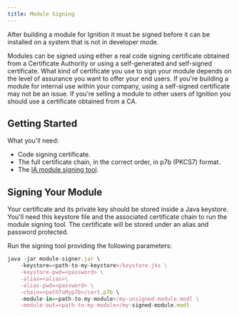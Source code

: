 ```yaml
---
title: Module Signing
---
```

After building a module for Ignition it must be signed before it can be installed on a system that is not in developer mode.

Modules can be signed using either a real code signing certificate obtained from a Certificate Authority or using a self-generated and self-signed certificate. What kind of certificate you use to sign your module depends on the level of assurance you want to offer your end users. If you're building a module for internal use within your company, using a self-signed certificate may not be an issue. If you're selling a module to other users of Ignition you should use a certificate obtained from a CA.

## Getting Started
What you'll need:

* Code signing certificate.
* The full certificate chain, in the correct order, in p7b (PKCS7) format.
* The [IA module signing tool](https://github.com/inductiveautomation/module-signer).

## Signing Your Module
Your certificate and its private key should be stored inside a Java keystore. You'll need this keystore file and the associated certificate chain to run the module signing tool. The certificate will be stored under an alias and password protected. 

Run the signing tool providing the following parameters:

```js
java -jar module-signer.jar \ 
    -keystore=<path-to-my-keystore>/keystore.jks \
    -keystore-pwd=<password> \
    -alias=<alias>\
    -alias-pwd=<password> \
    -chain=<pathToMyp7b>/cert.p7b \
    -module-in=<path-to-my-module>/my-unsigned-module.modl \
    -module-out=<path-to-my-module>/my-signed-module.modl
```